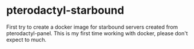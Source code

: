 # pterodactyl-starbound
First try to create a docker image for starbound servers created from pterodactyl-panel.
This is my first time working with docker, please don't expect to much.
